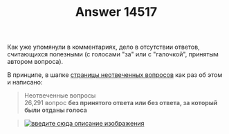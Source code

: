 ﻿---
title: "Answer 14517"
se.owner.user_id: 176217
se.owner.display_name: "αλεχολυτ"
se.owner.link: "https://ru.meta.stackoverflow.com/users/176217/%ce%b1%ce%bb%ce%b5%cf%87%ce%bf%ce%bb%cf%85%cf%84"
se.answer_id: 14517
se.question_id: 14516
se.post_type: answer
se.is_accepted: True
---
<p>Как уже упомянули в комментариях, дело в отсутствии ответов, считающихся полезными (с голосами &quot;за&quot; или с &quot;галочкой&quot;, принятым автором вопроса).</p>
<p>В принципе, в шапке <a href="https://ru.stackoverflow.com/unanswered">страницы неотвеченных вопросов</a> как раз об этом и написано:</p>
<blockquote>
<p>Неотвеченные вопросы<br />
26,291 вопрос <strong>без принятого ответа или без ответа, за который были отданы голоса</strong></p>
</blockquote>
<blockquote>
<p><a href="https://i.sstatic.net/fzeANYT6.png" rel="nofollow noreferrer"><img src="https://i.sstatic.net/fzeANYT6.png" alt="введите сюда описание изображения" /></a></p>
</blockquote>
